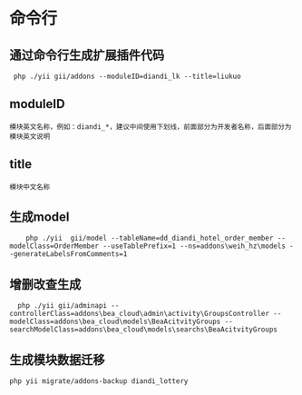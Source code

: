# 命令行

## 通过命令行生成扩展插件代码


```
 php ./yii gii/addons --moduleID=diandi_lk --title=liukuo

```

## moduleID 

    模块英文名称，例如：diandi_*，建议中间使用下划线，前面部分为开发者名称，后面部分为模块英文说明

## title

    模块中文名称


## 生成model

```
    php ./yii  gii/model --tableName=dd_diandi_hotel_order_member --modelClass=OrderMember --useTablePrefix=1 --ns=addons\weih_hz\models --generateLabelsFromComments=1  
```

## 增删改查生成

```
  php ./yii gii/adminapi --controllerClass=addons\bea_cloud\admin\activity\GroupsController --modelClass=addons\bea_cloud\models\BeaAcitvityGroups --searchModelClass=addons\bea_cloud\models\searchs\BeaAcitvityGroups  
```

## 生成模块数据迁移

```
php yii migrate/addons-backup diandi_lottery

```
